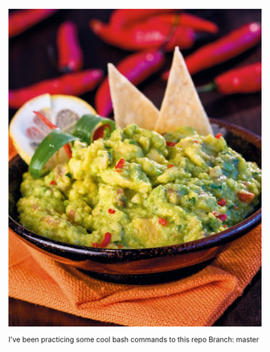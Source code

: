 <p align="center">
  <img src="screenshot.jpg" />
</p>

I've been practicing some cool bash commands to this repo
Branch: master